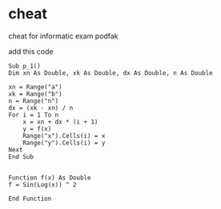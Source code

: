 # cheat
cheat for informatic exam podfak

add this code 
```vba
Sub p_1()
Dim xn As Double, xk As Double, dx As Double, n As Double

xn = Range("a")
xk = Range("b")
n = Range("n")
dx = (xk - xn) / n
For i = 1 To n
    x = xn + dx * (i + 1)
    y = f(x)
    Range("x").Cells(i) = x
    Range("y").Cells(i) = y
Next
End Sub


Function f(x) As Double
f = Sin(Log(x)) ^ 2

End Function
